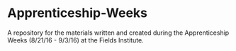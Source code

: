 # Apprenticeship-Weeks
A repository for the materials written and created during the Apprenticeship Weeks (8/21/16 - 9/3/16) at the Fields Institute. 
